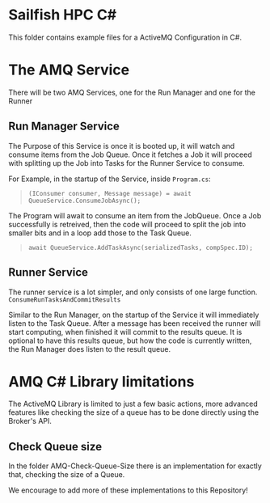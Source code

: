 # Sailfish HPC C# 

This folder contains example files for a ActiveMQ Configuration in C#.


# The AMQ Service
There will be two AMQ Services, one for the Run Manager and one for the Runner

## Run Manager Service
The Purpose of this Service is once it is booted up, it will watch and consume items from the Job Queue. Once it fetches a Job it will proceed with splitting up the Job into Tasks for the Runner Service to consume.

For Example, in the startup of the Service, inside `Program.cs`:  
> `(IConsumer consumer, Message message) = await QueueService.ConsumeJobAsync();`

The Program will await to consume an item from the JobQueue. Once a Job successfully is retreived, then the code will proceed to split the job into smaller bits and in a loop add those to the Task Queue.
> `await QueueService.AddTaskAsync(serializedTasks, compSpec.ID);`


## Runner Service
The runner service is a lot simpler, and only consists of one large function.
`ConsumeRunTasksAndCommitResults`

Similar to the Run Manager, on the startup of the Service it will immediately listen to the Task Queue.
After a message has been received the runner will start computing, when finished it will commit to the results queue. It is optional to have this results queue, but how the code is currently written, the Run Manager does listen to the result queue. 

# AMQ C# Library limitations
The ActiveMQ Library is limited to just a few basic actions, more advanced features like checking the size of a queue has to be done directly using the Broker's API.

## Check Queue size
In the folder AMQ-Check-Queue-Size there is an implementation for exactly that, checking the size of a Queue. 

We encourage to add more of these implementations to this Repository!